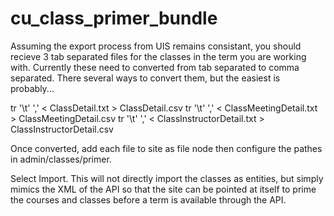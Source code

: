 # cu_class_primer_bundle

Assuming the export process from UIS remains consistant, you should recieve 3 tab separated files for the classes in the term you are working with.  Currently these need to converted from tab separated to comma separated.  There several ways to convert them, but the easiest is probably...

tr '\t' ',' < ClassDetail.txt > ClassDetail.csv
tr '\t' ',' < ClassMeetingDetail.txt > ClassMeetingDetail.csv
tr '\t' ',' < ClassInstructorDetail.txt > ClassInstructorDetail.csv

Once converted, add each file to site as file node then configure the pathes in admin/classes/primer.

Select Import.  This will not directly import the classes as entities, but simply mimics the XML of the API so that the site can be pointed at itself to prime the courses and classes before a term is available through the API.

